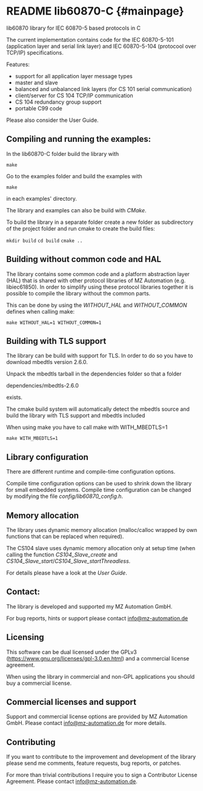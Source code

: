 # README lib60870-C                      {#mainpage}

lib60870 library for IEC 60870-5 based protocols in C

The current implementation contains code for the IEC 60870-5-101 (application layer and serial link layer) and IEC 60870-5-104 (protocool over TCP/IP) specifications.

Features:
- support for all application layer message types
- master and slave
- balanced and unbalanced link layers (for CS 101 serial communication)
- client/server for CS 104 TCP/IP communication
- CS 104 redundancy group support
- portable C99 code

Please also consider the User Guide.


## Compiling and running the examples:


In the lib60870-C folder build the library with

`make`

Go to the examples folder and build the examples with

`make`

in each examples' directory.

The library and examples can also be build with _CMake_.

To build the library in a separate folder create a new folder as subdirectory of
the project folder and run cmake to create the build files:

`mkdir build`
`cd build`
`cmake ..`

## Building without common code and HAL

The library contains some common code and a platform abstraction layer (HAL) that is shared with
other protocol libraries of MZ Automation (e.g. libiec61850). In order to simplify using these
protocol libraries together it is possible to compile the library without the common parts.

This can be done by using the *WITHOUT_HAL* and *WITHOUT_COMMON* defines when calling make:

`make WITHOUT_HAL=1 WITHOUT_COMMON=1`

## Building with TLS support

The library can be build with support for TLS. In order to do so you have to download mbedtls version 2.6.0.

Unpack the mbedtls tarball in the dependencies folder so that a folder

dependencies/mbedtls-2.6.0

exists.

The cmake build system will automatically detect the mbedtls source and build the library with TLS support and mbedtls included

When using make you have to call make with WITH_MBEDTLS=1

`make WITH_MBEDTLS=1`

## Library configuration

There are different runtime and compile-time configuration options.

Compile time configuration options can be used to shrink down the library for small embedded systems. Compile time configuration can be changed by modifying the file _config/lib60870_config.h_.

## Memory allocation

The library uses dynamic memory allocation (malloc/calloc wrapped by own functions that can be replaced when required).

The CS104 slave uses dynamic memory allocation only at setup time (when calling the function _CS104_Slave_create_ and
_CS104_Slave_start_/_CS104_Slave_startThreadless_.

For details please have a look at the _User Guide_.

## Contact:

The library is developed and supported my MZ Automation GmbH.

For bug reports, hints or support please contact info@mz-automation.de

## Licensing

This software can be dual licensed under the GPLv3 (https://www.gnu.org/licenses/gpl-3.0.en.html) and a commercial license agreement.

When using the library in commercial and non-GPL applications you should buy a commercial license.

## Commercial licenses and support

Support and commercial license options are provided by MZ Automation GmbH. Please contact info@mz-automation.de for more details.

## Contributing

If you want to contribute to the improvement and development of the library please send me comments, feature requests, bug reports, or patches.

For more than trivial contributions I require you to sign a Contributor License Agreement. Please contact info@mz-automation.de.
